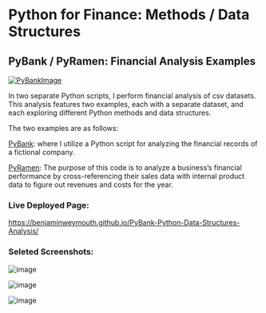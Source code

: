 # Python for Finance: Methods / Data Structures
## PyBank / PyRamen: Financial Analysis Examples


[![PyBankImage](https://github.com/benjaminweymouth/Python-Methods-and-Data-Structures-PyBank/blob/main/PyBank/Resources/revenue-per-lead.jpg)](https://github.com/benjaminweymouth/Python-Methods-and-Data-Structures-PyBank/blob/main/PyBank/main.ipynb)


In two separate Python scripts, I perform financial analysis of csv datasets. This analysis features two examples, each with a separate dataset, and each exploring different Python methods and data structures.

The two examples are as follows:

[PyBank](https://github.com/benjaminweymouth/Python-Data-Structures-PyBank-PyRamen/blob/main/PyBank/main.ipynb): where I utilize a Python script for analyzing the financial records of a fictional company.  

[PyRamen](https://github.com/benjaminweymouth/Python-Data-Structures-PyBank-PyRamen/blob/main/PyRamen/main.ipynb): The purpose of this code is to analyze a business’s financial performance by cross-referencing their sales data with internal product data to figure out revenues and costs for the year.


### Live Deployed Page:

https://benjaminweymouth.github.io/PyBank-Python-Data-Structures-Analysis/

### Seleted Screenshots: 

![image](https://user-images.githubusercontent.com/47256041/153515075-d64f0d0e-5453-4efe-887b-02eef7a0dca3.png)


![image](https://user-images.githubusercontent.com/47256041/153515038-6200dbce-825d-42c0-b82a-c2af53cb7c0d.png)

![image](https://user-images.githubusercontent.com/47256041/153515122-082181da-94c8-42ba-9ebb-c92a98855892.png)




